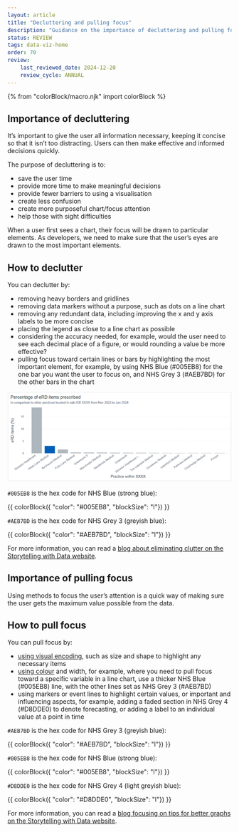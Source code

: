 ```yaml
---
layout: article
title: "Decluttering and pulling focus"
description: "Guidance on the importance of decluttering and pulling focus for data visualisation"
status: REVIEW
tags: data-viz-home
order: 70
review:
    last_reviewed_date: 2024-12-20
    review_cycle: ANNUAL
---
```

{% from "colorBlock/macro.njk" import colorBlock %}
## Importance of decluttering  
  
It’s important to give the user all information necessary, keeping it concise so that it isn’t too distracting. Users can then make effective and informed decisions quickly.   
  
The purpose of decluttering is to:

- save the user time
- provide more time to make meaningful decisions
- provide fewer barriers to using a visualisation
- create less confusion
- create more purposeful chart/focus attention
- help those with sight difficulties  
  
When a user first sees a chart, their focus will be drawn to particular elements. As developers, we need to make sure that the user’s eyes are drawn to the most important elements. 

## How to declutter  
  
You can declutter by:

- removing heavy borders and gridlines 
- removing data markers without a purpose, such as dots on a line chart 
- removing any redundant data, including improving the x and y axis labels to be more concise 
- placing the legend as close to a line chart as possible 
- considering the accuracy needed, for example, would the user need to see each decimal place of a figure, or would rounding a value be more effective? 
- pulling focus toward certain lines or bars by highlighting the most important element, for example, by using NHS Blue (#005EB8) for the one bar you want the user to focus on, and NHS Grey 3 (#AEB7BD) for the other bars in the chart  
  
![bar chart with focus pulled to one bar with colour](blue-and-grey-eg.png)

`#005EB8` is the hex code for NHS Blue (strong blue):  

{{ colorBlock({
    "color": "#005EB8",
    "blockSize": "l"})
}}

`#AEB7BD` is the hex code for NHS Grey 3 (greyish blue):  

{{ colorBlock({
    "color": "#AEB7BD",
    "blockSize": "l"})
}}
  
For more information, you can read a [blog about eliminating clutter on the Storytelling with Data website][declutter 1].
  
## Importance of pulling focus  
  
Using methods to focus the user’s attention is a quick way of making sure the user gets the maximum value possible from the data.  
  
## How to pull focus  
  
You can pull focus by:

- [using visual encoding](../encoding/viz-encoding/), such as size and shape to highlight any necessary items
- [using colour](../colour/) and width, for example, where you need to pull focus toward a specific variable in a line chart, use a thicker NHS Blue (#005EB8) line, with the other lines set as NHS Grey 3 (#AEB7BD)
- using markers or event lines to highlight certain values, or important and influencing aspects, for example, adding a faded section in NHS Grey 4 (#D8DDE0) to denote forecasting, or adding a label to an individual value at a point in time  

`#AEB7BD` is the hex code for NHS Grey 3 (greyish blue):  

{{ colorBlock({
    "color": "#AEB7BD",
    "blockSize": "l"})
}}

`#005EB8` is the hex code for NHS Blue (strong blue):  

{{ colorBlock({
    "color": "#005EB8",
    "blockSize": "l"})
}}

`#D8DDE0` is the hex code for NHS Grey 4 (light greyish blue):  

{{ colorBlock({
    "color": "#D8DDE0",
    "blockSize": "l"})
}}
  
For more information, you can read a [blog focusing on tips for better graphs on the Storytelling with Data website][declutter 2].

[declutter 1]: https://www.storytellingwithdata.com/blog/what-clutter-can-we-eliminate
[declutter 2]: https://www.storytellingwithdata.com/blog/two-tips-for-better-graphs